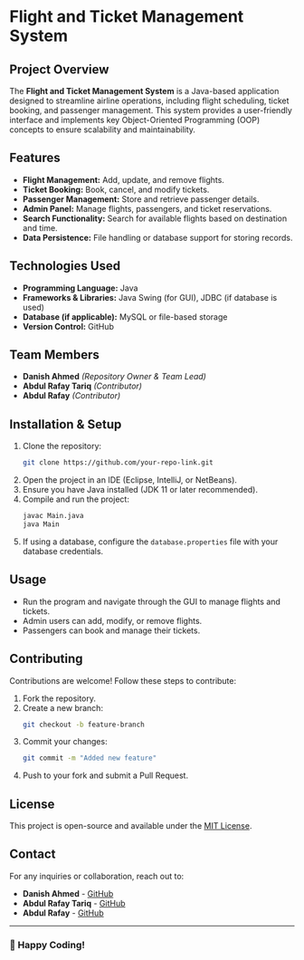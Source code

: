 # Flight and Ticket Management System

## Project Overview
The **Flight and Ticket Management System** is a Java-based application designed to streamline airline operations, including flight scheduling, ticket booking, and passenger management. This system provides a user-friendly interface and implements key Object-Oriented Programming (OOP) concepts to ensure scalability and maintainability.

## Features
- **Flight Management:** Add, update, and remove flights.
- **Ticket Booking:** Book, cancel, and modify tickets.
- **Passenger Management:** Store and retrieve passenger details.
- **Admin Panel:** Manage flights, passengers, and ticket reservations.
- **Search Functionality:** Search for available flights based on destination and time.
- **Data Persistence:** File handling or database support for storing records.

## Technologies Used
- **Programming Language:** Java
- **Frameworks & Libraries:** Java Swing (for GUI), JDBC (if database is used)
- **Database (if applicable):** MySQL or file-based storage
- **Version Control:** GitHub

## Team Members
- **Danish Ahmed** *(Repository Owner & Team Lead)*
- **Abdul Rafay Tariq** *(Contributor)*
- **Abdul Rafay** *(Contributor)*

## Installation & Setup
1. Clone the repository:
   ```sh
   git clone https://github.com/your-repo-link.git
   ```
2. Open the project in an IDE (Eclipse, IntelliJ, or NetBeans).
3. Ensure you have Java installed (JDK 11 or later recommended).
4. Compile and run the project:
   ```sh
   javac Main.java
   java Main
   ```
5. If using a database, configure the `database.properties` file with your database credentials.

## Usage
- Run the program and navigate through the GUI to manage flights and tickets.
- Admin users can add, modify, or remove flights.
- Passengers can book and manage their tickets.

## Contributing
Contributions are welcome! Follow these steps to contribute:
1. Fork the repository.
2. Create a new branch:
   ```sh
   git checkout -b feature-branch
   ```
3. Commit your changes:
   ```sh
   git commit -m "Added new feature"
   ```
4. Push to your fork and submit a Pull Request.

## License
This project is open-source and available under the [MIT License](LICENSE).

## Contact
For any inquiries or collaboration, reach out to:
- **Danish Ahmed** - [GitHub](https://github.com/Danish-Ahmed24)
- **Abdul Rafay Tariq** - [GitHub](https://github.com/Abdul-Rafay-web)
- **Abdul Rafay** - [GitHub](https://github.com/abdulrafay1402)

---
### 🚀 Happy Coding!

